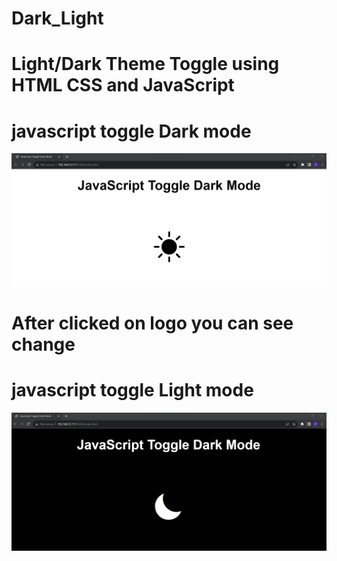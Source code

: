 <h1>Dark_Light</h1>
<h1>Light/Dark Theme Toggle using HTML CSS and  JavaScript</h1>

<h1>javascript toggle Dark mode</h1>

![logo](https://github.com/prajinpatil42/Dark_Light/blob/main/Images/1.png)

<h1>After clicked on logo you can see change</h1>

<h1>javascript toggle Light mode</h1>

![logo](https://github.com/prajinpatil42/Dark_Light/blob/main/Images/2.png)
